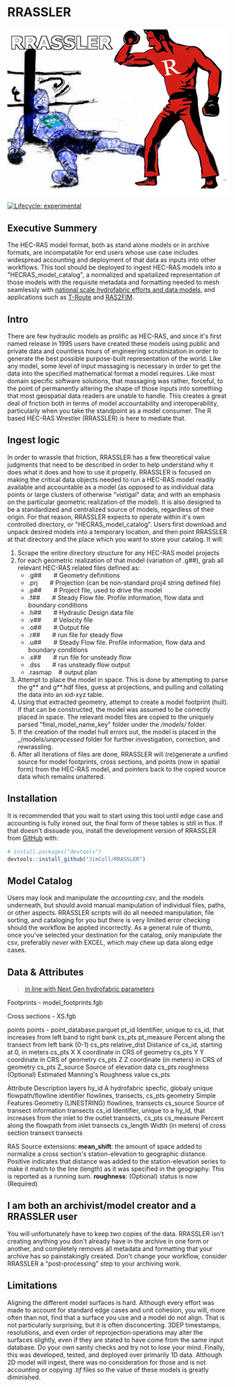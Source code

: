 
# RRASSLER  

![RRASSLER LOGO](https://github.com/JimColl/RRASSLER/blob/main/man/figures/RRASSLER_knockout.png)

<!-- badges: start -->
[![Lifecycle: experimental](https://img.shields.io/badge/lifecycle-experimental-orange.svg)](https://lifecycle.r-lib.org/articles/stages.html#experimental)
<!-- badges: end -->

## Executive Summery

The HEC-RAS model format, both as stand alone models or in archive formats, are incompatable for end users whose use case includes widespread accounting and deployment of that data as inputs into other workflows.  This tool should be deployed to ingest HEC-RAS models into a "HECRAS_model_catalog", a normalized and spatialized representation of those models with the requisite metadata and formatting needed to mesh seamlessly with [national scale hydrofabric efforts and data models](https://noaa-owp.github.io/hydrofabric/articles/cs_dm.html), and applications such as [T-Route](https://github.com/NOAA-OWP/t-route) and [RAS2FIM](https://github.com/NOAA-OWP/ras2fim).

## Intro

There are few hydraulic models as prolific as HEC-RAS, and since it's first named release in 1995 users have created these models using public and private data and countless hours of engineering scrutinization in order to generate the best possible purpose-built representation of the world.  Like any model, some level of input massaging is necessary in order to get the data into the specified mathematical format a model requires.  Like most domain specific software solutions, that massaging was rather, forceful, to the point of permanently altering the shape of those inputs into something that most geospatial data readers are unable to handle.  This creates a great deal of friction both in terms of model accountability and interoperability, particularly when you take the standpoint as a model consumer.   The R based HEC-RAS Wrestler (RRASSLER) is here to mediate that.  

## Ingest logic

In order to wrassle that friction, RRASSLER has a few theoretical value judgments that need to be described in order to help understand why it does what it does and how to use it properly.  RRASSLER is focused on making the critical data objects needed to run a HEC-RAS model readily available and accountable as a model (as opposed to as individual data points or large clusters of otherwise "vistigal" data; and with an emphasis on the particular geometric realization of the model).  It is also designed to be a standardized and centralized source of models, regardless of their origin.  For that reason, RRASSLER expects to operate within it's own controlled directory, or "HECRAS_model_catalog".   Users first download and unpack desired models into a temporary location, and then point RRASSLER at that directory and the place which you want to store your catalog.  It will:  
1) Scrape the entire directory structure for any HEC-RAS model projects
2) for each geometric realization of that model (variation of .g##), grab all relevant HEC-RAS related files defined as:  
   - .g## &nbsp;&nbsp;&nbsp;&nbsp;&nbsp; # Geometry definitions  
   - .prj &nbsp;&nbsp;&nbsp;&nbsp;&nbsp; # Projection (can be non-standard proj4 string defined file)  
   - .p## &nbsp;&nbsp;&nbsp;&nbsp;&nbsp; # Project file, used to drive the model  
   - .f## &nbsp;&nbsp;&nbsp;&nbsp;&nbsp; # Steady Flow file. Profile information, flow data and boundary conditions   
   - .h## &nbsp;&nbsp;&nbsp;&nbsp;&nbsp; # Hydraulic Design data file  
   - .v## &nbsp;&nbsp;&nbsp;&nbsp;&nbsp; # Velocity file  
   - .o## &nbsp;&nbsp;&nbsp;&nbsp;&nbsp; # Output file  
   - .r## &nbsp;&nbsp;&nbsp;&nbsp;&nbsp; # run file for steady flow  
   - .u## &nbsp;&nbsp;&nbsp;&nbsp;&nbsp; # Steady Flow file. Profile information, flow data and boundary conditions  
   - .x## &nbsp;&nbsp;&nbsp;&nbsp;&nbsp; # run file for unsteady flow  
   - .dss &nbsp;&nbsp;&nbsp;&nbsp;&nbsp; # ras unsteady flow output  
   - .rasmap &nbsp;&nbsp; # output plan  
3) Attempt to place the model in space.  This is done by attempting to parse the g** and g**.hdf files, guess at projections, and pulling and collating the data into an xid-xyz table.  
4) Using that extracted geometry, attempt to create a model footprint (hull).  If that can be constructed, the model was assumed to be correctly placed in space.  The relevant model files are copied to the uniquely parsed "final_model_name_key" folder under the _/models/_ folder.  
5) If the creation of the model hull errors out, the model is placed in the _/models/_unprocessed_ folder for further investigation, correction, and rewrassling.  
6) After all iterations of files are done, RRASSLER will (re)generate a unified source for model footprints, cross sections, and points (now in spatial form) from the HEC-RAS model, and pointers back to the copied source data which remains unaltered.  

## Installation

It is recommended that you wait to start using this tool until edge case and accounting is fully ironed out, the final form of these tables is still in flux.  If that doesn't dissuade you, install the development version of RRASSLER from [GitHub](https://github.com/) with:

```r
# install.packages("devtools")
devtools::install_github("JimColl/RRASSLER")
```

## Model Catalog

Users may look and manipulate the _accounting.csv_, and the models underneath, but should avoid manual manipulation of individual files, paths, or other aspects.  RRASSLER scripts will do all needed manipulation, file sorting, and cataloging for you but there is very limited error checking should the workflow be applied incorrectly.  As a general rule of thumb, once you've selected your destination for the catalog, only manipulate the csv, preferably _never_ with EXCEL, which may chew up data along edge cases.

## Data & Attributes

> [in line with Next Gen hydrofabric parameters](https://noaa-owp.github.io/hydrofabric/articles/cs_dm.html)

Footprints - model_footprints.fgb

Cross sections - XS.fgb

points
points - point_database.parquet
pt_id	Identifier, unique to cs_id, that increases from left band to right bank	cs_pts
pt_measure	Percent along the transect from left bank (0-1)	cs_pts
relative_dist	Distance of cs_id, starting at 0, in meters	cs_pts
X	X coordinate in CRS of geometry	cs_pts
Y	Y coordinate in CRS of geometry	cs_pts
Z	Z coordinate (in meters) in CRS of geometry	cs_pts
Z_source	Source of elevation data	cs_pts
roughness	(Optional) Estimated Manning's Roughness value	cs_pts

Attribute	Description	layers
hy_id	A hydrofabric specfic, globaly unique flowpath/flowline identifier	flowlines, transects, cs_pts
geometry	Simple Features Geometry (LINESTRING)	flowlines, transects
cs_source	Source of transect information	transects
cs_id	Identifier, unique to a hy_id, that increases from the inlet to the outlet	transects, cs_pts
cs_measure	Percent along the flowpath from inlet	transects
cs_length	Width (in meters) of cross section transect	transects

RAS Source extensions:
**mean_shift**: the amount of space added to normalize a cross section's station-elevation to geographic distance.  Positive indicates that distance was added to the station-elevation series to make it match to the line (length) as it was specified in the geography.  This is reported as a running sum.
**roughness**: (Optional) status is now (Required)

## I am both an archivist/model creator and a RRASSLER user

You will unfortunately have to keep two copies of the data.  RRASSLER isn't creating anything you don't already have in the archive in one form or another, and completely removes all metadata and formatting that your archive has so painstakingly created.  Don't change your workflow, consider RRASSLER a "post-processing" step to your archiving work.  

## Limitations

Aligning the different model surfaces is hard.  Although every effort was made to account for standard edge cases and unit cohesion, you will, more often than not, find that a surface you use and a model do not align.  That is not particularly surprising, but it is often disconcerting.  3DEP timestamps, resolutions, and even order of reprojection operations may alter the surfaces slightly, even if they are stated to have come from the same input database.  Do your own sanity checks and try not to lose your mind.  Finally, this was developed, tested, and deployed over primarily 1D data.  Although 2D model will ingest, there was no consideration for those and is not accounting or copying _.tif_ files so the value of these models is greatly diminished. 
